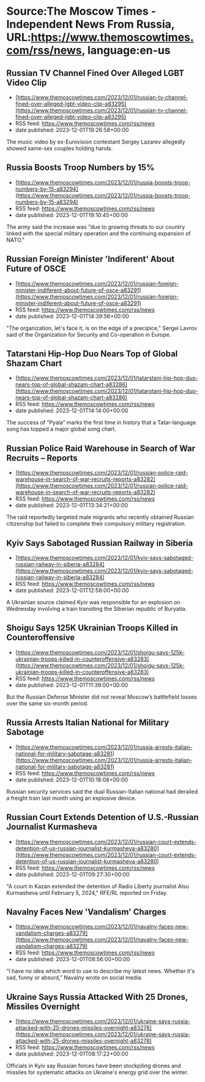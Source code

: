 # Source:The Moscow Times - Independent News From Russia, URL:https://www.themoscowtimes.com/rss/news, language:en-us

## Russian TV Channel Fined Over Alleged LGBT Video Clip
 - [https://www.themoscowtimes.com/2023/12/01/russian-tv-channel-fined-over-alleged-lgbt-video-clip-a83295](https://www.themoscowtimes.com/2023/12/01/russian-tv-channel-fined-over-alleged-lgbt-video-clip-a83295)
 - RSS feed: https://www.themoscowtimes.com/rss/news
 - date published: 2023-12-01T19:26:58+00:00

The music video by ex-Eurovision contestant Sergey Lazarev allegedly showed same-sex couples holding hands.

## Russia Boosts Troop Numbers by 15%
 - [https://www.themoscowtimes.com/2023/12/01/russia-boosts-troop-numbers-by-15-a83294](https://www.themoscowtimes.com/2023/12/01/russia-boosts-troop-numbers-by-15-a83294)
 - RSS feed: https://www.themoscowtimes.com/rss/news
 - date published: 2023-12-01T19:10:45+00:00

The army said the increase was "due to growing threats to our country linked with the special military operation and the continuing expansion of NATO."

## Russian Foreign Minister 'Indiferent' About Future of OSCE
 - [https://www.themoscowtimes.com/2023/12/01/russian-foreign-minister-indiferent-about-future-of-osce-a83291](https://www.themoscowtimes.com/2023/12/01/russian-foreign-minister-indiferent-about-future-of-osce-a83291)
 - RSS feed: https://www.themoscowtimes.com/rss/news
 - date published: 2023-12-01T14:39:56+00:00

"The organization, let's face it, is on the edge of a precipice," Sergei Lavrov said of the Organization for Security and Co-operation in Europe.

## Tatarstani Hip-Hop Duo Nears Top of Global Shazam Chart
 - [https://www.themoscowtimes.com/2023/12/01/tatarstani-hip-hop-duo-nears-top-of-global-shazam-chart-a83286](https://www.themoscowtimes.com/2023/12/01/tatarstani-hip-hop-duo-nears-top-of-global-shazam-chart-a83286)
 - RSS feed: https://www.themoscowtimes.com/rss/news
 - date published: 2023-12-01T14:14:00+00:00

The success of “Pyala” marks the first time in history that a Tatar-language song has topped a major global song chart.

## Russian Police Raid Warehouse in Search of War Recruits – Reports
 - [https://www.themoscowtimes.com/2023/12/01/russian-police-raid-warehouse-in-search-of-war-recruits-reports-a83282](https://www.themoscowtimes.com/2023/12/01/russian-police-raid-warehouse-in-search-of-war-recruits-reports-a83282)
 - RSS feed: https://www.themoscowtimes.com/rss/news
 - date published: 2023-12-01T13:34:21+00:00

The raid reportedly targeted male migrants who recently obtained Russian citizenship but failed to complete their compulsory military registration.

## Kyiv Says Sabotaged Russian Railway in Siberia
 - [https://www.themoscowtimes.com/2023/12/01/kyiv-says-sabotaged-russian-railway-in-siberia-a83284](https://www.themoscowtimes.com/2023/12/01/kyiv-says-sabotaged-russian-railway-in-siberia-a83284)
 - RSS feed: https://www.themoscowtimes.com/rss/news
 - date published: 2023-12-01T12:58:00+00:00

A Ukrainian source claimed Kyiv was responsible for an explosion on Wednesday involving a train transiting the Siberian republic of Buryatia.

## Shoigu Says 125K Ukrainian Troops Killed in Counteroffensive
 - [https://www.themoscowtimes.com/2023/12/01/shoigu-says-125k-ukrainian-troops-killed-in-counteroffensive-a83283](https://www.themoscowtimes.com/2023/12/01/shoigu-says-125k-ukrainian-troops-killed-in-counteroffensive-a83283)
 - RSS feed: https://www.themoscowtimes.com/rss/news
 - date published: 2023-12-01T11:39:00+00:00

But the Russian Defense Minister did not reveal Moscow’s battlefield losses over the same six-month period.

## Russia Arrests Italian National for Military Sabotage
 - [https://www.themoscowtimes.com/2023/12/01/russia-arrests-italian-national-for-military-sabotage-a83281](https://www.themoscowtimes.com/2023/12/01/russia-arrests-italian-national-for-military-sabotage-a83281)
 - RSS feed: https://www.themoscowtimes.com/rss/news
 - date published: 2023-12-01T10:18:08+00:00

Russian security services said the dual Russian-Italian national had derailed a freight train last month using an explosive device.

## Russian Court Extends Detention of U.S.-Russian Journalist Kurmasheva
 - [https://www.themoscowtimes.com/2023/12/01/russian-court-extends-detention-of-us-russian-journalist-kurmasheva-a83280](https://www.themoscowtimes.com/2023/12/01/russian-court-extends-detention-of-us-russian-journalist-kurmasheva-a83280)
 - RSS feed: https://www.themoscowtimes.com/rss/news
 - date published: 2023-12-01T09:27:30+00:00

"A court in Kazan extended the detention of Radio Liberty journalist Alsu Kurmasheva until February 5, 2024," RFE/RL reported on Friday.

## Navalny Faces New 'Vandalism' Charges
 - [https://www.themoscowtimes.com/2023/12/01/navalny-faces-new-vandalism-charges-a83279](https://www.themoscowtimes.com/2023/12/01/navalny-faces-new-vandalism-charges-a83279)
 - RSS feed: https://www.themoscowtimes.com/rss/news
 - date published: 2023-12-01T08:56:00+00:00

“I have no idea which word to use to describe my latest news. Whether it's sad, funny or absurd,” Navalny wrote on social media.

## Ukraine Says Russia Attacked With 25 Drones, Missiles Overnight
 - [https://www.themoscowtimes.com/2023/12/01/ukraine-says-russia-attacked-with-25-drones-missiles-overnight-a83278](https://www.themoscowtimes.com/2023/12/01/ukraine-says-russia-attacked-with-25-drones-missiles-overnight-a83278)
 - RSS feed: https://www.themoscowtimes.com/rss/news
 - date published: 2023-12-01T08:17:22+00:00

Officials in Kyiv say Russian forces have been stockpiling drones and missiles for systematic attacks on Ukraine's energy grid over the winter.

